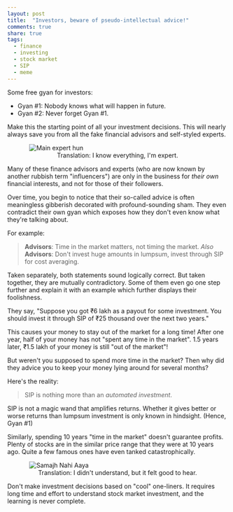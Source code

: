 ```yaml
---
layout: post
title:  "Investors, beware of pseudo-intellectual advice!"
comments: true
share: true
tags:
  - finance
  - investing
  - stock market
  - SIP
  - meme
---
```


Some free gyan for investors:

- Gyan #1: Nobody knows what will happen in future.
- Gyan #2: Never forget Gyan #1.

Make this the starting point of all your investment decisions. This will nearly always save you from all the fake financial advisors and self-styled experts.

<figure style="width: 80%; display:block; margin-left: auto; margin-right: auto;">
  <img src="/assets/images/main-expert-hun.png" alt="Main expert hun" />
  <figcaption  style="text-align: center;">Translation: I know everything, I'm expert.</figcaption>
</figure>

Many of these finance advisors and experts (who are now known by another rubbish term "influencers") are only in the business for _their own_ financial interests, and not for those of their followers.

Over time, you begin to notice that their so-called advice is often meaningless gibberish decorated with profound-sounding sham. They even contradict their own gyan which exposes how they don't even know what they're talking about.

For example:

> **Advisors**: Time in the market matters, not timing the market.
> _Also_ **Advisors**: Don't invest huge amounts in lumpsum, invest through SIP for cost averaging.

Taken separately, both statements sound logically correct. But taken together, they are mutually contradictory. Some of them even go one step further and explain it with an example which further displays their foolishness.

They say, "Suppose you got ₹6 lakh as a payout for some investment. You should invest it through SIP of ₹25 thousand over the next two years."

This causes your money to stay out of the market for a long time! After one year, half of your money has not "spent any time in the market". 1.5 years later, ₹1.5 lakh of your money is still "out of the market"!

But weren't you supposed to spend more time in the market? Then why did they advice you to keep your money lying around for several months? 

Here's the reality:

> SIP is nothing more than an _automated investment_.

SIP is not a magic wand that amplifies returns. Whether it gives better or worse returns than lumpsum investment is only known in hindsight. (Hence, Gyan #1)

Similarly, spending 10 years "time in the market" doesn't guarantee profits. Plenty of stocks are in the similar price range that they were at 10 years ago. Quite a few famous ones have even tanked catastrophically.


<figure style="width: 80%; display:block; margin-left: auto; margin-right: auto;">
  <img src="/assets/images/samajh-nahi-aaya.jpeg" alt="Samajh Nahi Aaya" />
  <figcaption  style="text-align: center;">Translation: I didn't understand, but it felt good to hear.</figcaption>
</figure>

Don't make investment decisions based on "cool" one-liners. It requires long time and effort to understand stock market investment, and the learning is never complete.
